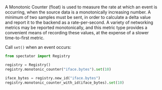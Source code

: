 A Monotonic Counter (float) is used to measure the rate at which an event is occurring, when the
source data is a monotonically increasing number. A minimum of two samples must be sent, in order to
calculate a delta value and report it to the backend as a rate-per-second. A variety of networking
metrics may be reported monotonically, and this metric type provides a convenient means of recording
these values, at the expense of a slower time-to-first metric.

Call `set()` when an event occurs:

```python
from spectator import Registry

registry = Registry()
registry.monotonic_counter("iface.bytes").set(10)

iface_bytes = registry.new_id("iface.bytes")
registry.monotonic_counter_with_id(iface_bytes).set(10)
```
